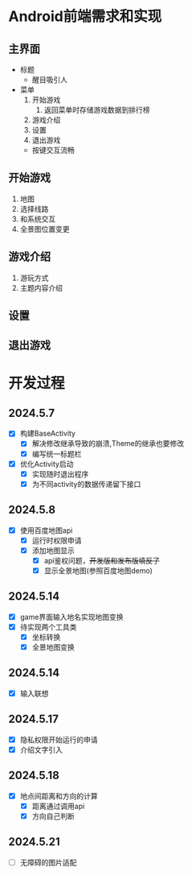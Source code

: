 # Android前端需求和实现

## 主界面
- 标题
  - 醒目吸引人
- 菜单
    1. 开始游戏
        1. 返回菜单时存储游戏数据到排行榜
    2. 游戏介绍
    3. 设置
    4. 退出游戏
    - 按键交互流畅
## 开始游戏
1. 地图
2. 选择线路
3. 和系统交互
4. 全景图位置变更
## 游戏介绍
1. 游玩方式
2. 主题内容介绍
## 设置
## 退出游戏

# 开发过程

## 2024.5.7
- [x] 构建BaseActivity
  - [x] 解决修改继承导致的崩溃,Theme的继承也要修改  
  - [x] 编写统一标题栏
- [x] 优化Activity启动
  - [x] 实现随时退出程序
  - [x] 为不同activity的数据传递留下接口

## 2024.5.8
- [x] 使用百度地图api
  - [x] 运行时权限申请
  - [x] 添加地图显示
    - [x] api鉴权问题，~~开发版和发布版填反了~~
    - [x] 显示全景地图(参照百度地图demo)

## 2024.5.14
- [x] game界面输入地名实现地图变换
- [x] 待实现两个工具类
  - [x] 坐标转换
  - [x] 全景地图变换

## 2024.5.14
- [x] 输入联想

## 2024.5.17
- [x] 隐私权限开始运行的申请
- [x] 介绍文字引入

## 2024.5.18
- [x] 地点间距离和方向的计算
  - [x] 距离通过调用api
  - [x] 方向自己判断

## 2024.5.21
- [ ] 无障碍的图片适配